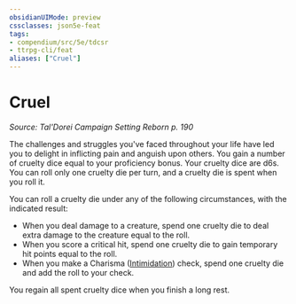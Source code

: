 ```yaml
---
obsidianUIMode: preview
cssclasses: json5e-feat
tags:
- compendium/src/5e/tdcsr
- ttrpg-cli/feat
aliases: ["Cruel"]
---
```

# Cruel
*Source: Tal'Dorei Campaign Setting Reborn p. 190*  

The challenges and struggles you've faced throughout your life have led you to delight in inflicting pain and anguish upon others. You gain a number of cruelty dice equal to your proficiency bonus. Your cruelty dice are d6s. You can roll only one cruelty die per turn, and a cruelty die is spent when you roll it.

You can roll a cruelty die under any of the following circumstances, with the indicated result:

- When you deal damage to a creature, spend one cruelty die to deal extra damage to the creature equal to the roll.  
- When you score a critical hit, spend one cruelty die to gain temporary hit points equal to the roll.  
- When you make a Charisma ([Intimidation](/3-Mechanics/CLI/rules/skills.md#Intimidation)) check, spend one cruelty die and add the roll to your check.  

You regain all spent cruelty dice when you finish a long rest.